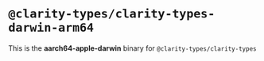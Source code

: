 # `@clarity-types/clarity-types-darwin-arm64`

This is the **aarch64-apple-darwin** binary for `@clarity-types/clarity-types`

